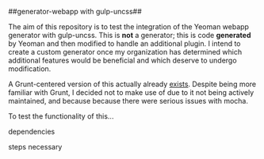 ##generator-webapp with gulp-uncss##

The aim of this repository is to test the integration of the Yeoman webapp generator with gulp-uncss. This is **not** a generator; this is code **generated** by Yeoman and then modified to handle an additional plugin. I intend to create a custom generator once my organization has determined which additional features would be beneficial and which deserve to undergo modification.

A Grunt-centered version of this actually already [exists]("https://github.com/addyosmani/generator-webapp-uncss"). Despite being more familiar with Grunt, I decided not to make use of due to it not being actively maintained, and because because there were serious issues with mocha.

To test the functionality of this...

dependencies

steps necessary

